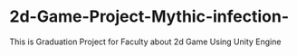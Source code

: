 # 2d-Game-Project-Mythic-infection-
This is Graduation Project for Faculty about 2d Game Using Unity Engine
